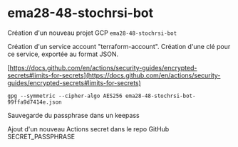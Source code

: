 # ema28-48-stochrsi-bot

Création d'un nouveau projet GCP `ema28-48-stochrsi-bot`

Création d'un service account "terraform-account".
Création d'une clé pour ce service, exportée au format JSON.

[https://docs.github.com/en/actions/security-guides/encrypted-secrets#limits-for-secrets](https://docs.github.com/en/actions/security-guides/encrypted-secrets#limits-for-secrets)

```
gpg --symmetric --cipher-algo AES256 ema28-48-stochrsi-bot-99ffa9d7414e.json
```
Sauvegarde du passphrase dans un keepass

Ajout d'un nouveau Actions secret dans le repo GitHub
SECRET_PASSPHRASE